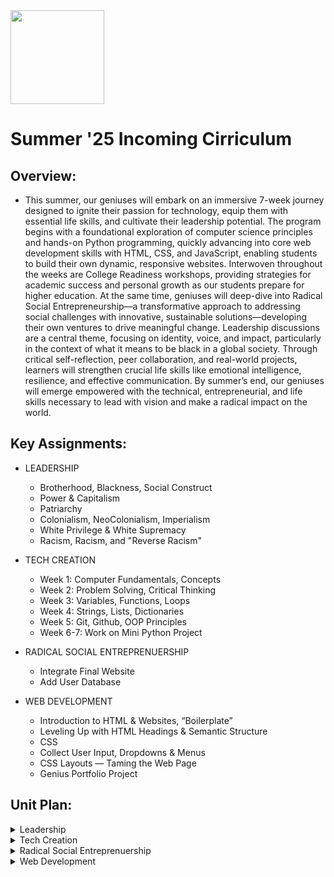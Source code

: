 <img src="https://github.com/Hgp-GeniusLabs/Curriculum/blob/10734f2c827128dde773ea4f266d154d46977866/Org-Wide/Assets/hgp_logo_original.png" width="150"/>

# Summer '25 Incoming Cirriculum

## Overview:
- This summer, our geniuses will embark on an immersive 7-week journey designed to ignite their passion for technology, equip them with essential life skills, and cultivate their leadership potential. The program begins with a foundational exploration of computer science principles and hands-on Python programming, quickly advancing into core web development skills with HTML, CSS, and JavaScript, enabling students to build their own dynamic, responsive websites. Interwoven throughout the weeks are College Readiness workshops, providing strategies for academic success and personal growth as our students prepare for higher education. At the same time, geniuses will deep-dive into Radical Social Entrepreneurship—a transformative approach to addressing social challenges with innovative, sustainable solutions—developing their own ventures to drive meaningful change. Leadership discussions are a central theme, focusing on identity, voice, and impact, particularly in the context of what it means to be black in a global society. Through critical self-reflection, peer collaboration, and real-world projects, learners will strengthen crucial life skills like emotional intelligence, resilience, and effective communication. By summer’s end, our geniuses will emerge empowered with the technical, entrepreneurial, and life skills necessary to lead with vision and make a radical impact on the world.

## Key Assignments:

- LEADERSHIP
  * Brotherhood, Blackness, Social Construct
  * Power & Capitalism
  * Patriarchy
  * Colonialism, NeoColonialism, Imperialism
  * White Privilege & White Supremacy
  * Racism, Racism, and "Reverse Racism"
- TECH CREATION
  * Week 1: Computer Fundamentals, Concepts
  * Week 2: Problem Solving, Critical Thinking
  * Week 3: Variables, Functions, Loops
  * Week 4: Strings, Lists, Dictionaries
  * Week 5: Git, Github, OOP Principles
  * Week 6-7: Work on Mini Python Project

- RADICAL SOCIAL ENTREPRENUERSHIP
  * Integrate Final Website 
  * Add User Database
 - WEB DEVELOPMENT
   * Introduction to HTML & Websites, “Boilerplate”
   * Leveling Up with HTML Headings & Semantic Structure
   * CSS
   * Collect User Input, Dropdowns & Menus
   * CSS Layouts — Taming the Web Page
   * Genius Portfolio Project


## Unit Plan:

<details>
    <summary>Leadership</summary>
    <table>
        <thead>
            <tr>
                <th>WEEK</th>
                <th>DAY</th>
                <th>Lesson Title</th>
                <th>Lesson Description</th>
                <th>Lesson Link</th>
            </tr>
        </thead>
        <tbody>
            <!-- WEEK 1: Community, Identity, and Systems -->
            <tr><td colspan="5"><strong>Week 1: Brotherhood, Identity, and the Foundations of Power</strong></td></tr>
            <tr>
                <td>1</td>
                <td>1</td>
                <td>Brotherhood & Ubuntu</td>
                <td>Geniuses explore concepts of brotherhood and Ubuntu by building connections, learning names, and reflecting on the power of community support.</td>
                <td><a href="https://github.com/DeeBeeBoutaBag/Town_S1_Incoming/blob/main/Leadership/Week_1/W1_D1.md">Lesson Plan</a></td>
            </tr>
            <tr>
                <td>1</td>
                <td>2</td>
                <td>What Does It Mean to Be Black?</td>
                <td>Identity, culture, pride, and Black excellence — geniuses share their experiences and celebrate diversity within Blackness through creative expression and games.</td>
                <td><a href="Leadership/Week_1/W1_D2.md">Lesson Plan</a></td>
            </tr>
            <tr>
                <td>1</td>
                <td>3</td>
                <td>Social Constructs I: Who Gets What? (4 Corners Simulation)</td>
                <td>Break down social constructs by taking on resource roles, negotiating for resources and bonus money, and reflecting on fairness and privilege.</td>
                <td><a href="Leadership/Week_1/W1_D3.md">Lesson Plan</a></td>
            </tr>
            <tr>
                <td>1</td>
                <td>4</td>
                <td>Social Constructs II: Create-a-Country Challenge</td>
                <td>Geniuses form new nations, establishing values, resources, and rules to learn how systems and constructs are designed and enforced.</td>
                <td><a href="Leadership/Week_1/W1_D4.md">Lesson Plan</a></td>
            </tr> 
            <!-- WEEK 2: Power, Economics, Patriarchy, and Oppression -->
            <tr><td colspan="5"><strong>Week 2: Power, Economics, and Interlocking Systems</strong></td></tr>
            <tr>
                <td>2</td>
                <td>1</td>
                <td>Power I: Who Has Power & Why?</td>
                <td>Understand key definitions and relationships of power with a hands-on role simulation and group reflection.</td>
                <td><a href="Leadership/Week_2/W2_D1.md">Lesson Plan</a></td>
            </tr>
            <tr>
                <td>2</td>
                <td>2</td>
                <td>Power II: Building & Challenging Power</td>
                <td>Geniuses design their own societies, exploring how power is created, shared, or contested when new challenges arise.</td>
                <td><a href="Leadership/Week_2/W2_D2.md">Lesson Plan</a></td>
            </tr>
            <tr>
                <td>2</td>
                <td>3</td>
                <td>Capitalism I: Who Owns, Who Works, Who Wins?</td>
                <td>Simulate capitalist marketplace dynamics by taking the roles of owners, workers, and unwaged labor. Analyze who gets wealthy and why.</td>
                <td><a href="Leadership/Week_2/W2_D3.md">Lesson Plan</a></td>
            </tr>
            <tr>
                <td>2</td>
                <td>4</td>
                <td>Capitalism II: Resisting, Reforming, and Reimagining</td>
                <td>Design “Just Societies” and explore how people resist exploitation through co-ops, unions, and collective action.</td>
                <td><a href="Leadership/Week_2/W2_D4.md">Lesson Plan</a></td>
            </tr>
            <!-- WEEK 3: Gender, Colonization, and Sovereignty -->
            <tr><td colspan="5"><strong>Week 3: Patriarchy, Colonialism and Community Power</strong></td></tr>
            <tr>
                <td>3</td>
                <td>1</td>
                <td>Patriarchy I: What Is Patriarchy?</td>
                <td>Learn what patriarchy is, spot gender roles and stereotypes, and explore its connections to other systems of oppression.</td>
                <td><a href="Leadership/Week_3/W3_D1.md">Lesson Plan</a></td>
            </tr>
            <tr>
                <td>3</td>
                <td>2</td>
                <td>Patriarchy II: Impacts & Costs</td>
                <td>Geniuses map out how patriarchy affects all genders and intersecting identities through stories and discussion.</td>
                <td><a href="Leadership/Week_3/W3_D2.md">Lesson Plan</a></td>
            </tr>
            <tr>
                <td>3</td>
                <td>3</td>
                <td>Patriarchy III: Skills for Challenging Patriarchy</td>
                <td>Practice bystander intervention, allyship, and campaign brainstorming to disrupt gendered oppression.</td>
                <td><a href="Leadership/Week_3/W3_D3.md">Lesson Plan</a></td>
            </tr>
            <tr>
                <td>3</td>
                <td>4</td>
                <td>Patriarchy IV: Interlocking Oppressions</td>
                <td>Understand how patriarchy, white supremacy, and capitalism connect; build solidarity and intersectional analysis.</td>
                <td><a href="Leadership/Week_3/W3_D4.md">Lesson Plan</a></td>
            </tr>
            <!-- WEEK 4: Colonialism, Imperialism, and Self-Determination -->
            <tr><td colspan="5"><strong>Week 4: Colonialism, Imperialism, and Sovereignty</strong></td></tr>
            <tr>
                <td>4</td>
                <td>1</td>
                <td>Colonialism: History and Legacies for Black People</td>
                <td>Trace the roots and impact of colonialism, mapping stolen land, identity, culture, and wealth; connect to anti-colonial resistance.</td>
                <td><a href="Leadership/Week_4/W4_D1.md">Lesson Plan</a></td>
            </tr>
            <tr>
                <td>4</td>
                <td>2</td>
                <td>NeoColonialism: Modern Economic and Cultural Control</td>
                <td>Role-play national leaders facing external forces, analyze case studies, and strategize for self-determination in a neo-colonial world.</td>
                <td><a href="Leadership/Week_4/W4_D2.md">Lesson Plan</a></td>
            </tr>
            <tr>
                <td>4</td>
                <td>3</td>
                <td>Imperialism: Tech, Gentrification & Digital Control</td>
                <td>Geniuses evaluate how tech giants, social media, and gentrification act as new forms of imperialism impacting Black communities.</td>
                <td><a href="Leadership/Week_4/W4_D3.md">Lesson Plan</a></td>
            </tr>
            <tr>
                <td>4</td>
                <td>4</td>
                <td>Sovereignty: Self-Governance and Black Innovation</td>
                <td>Students design tech, entrepreneurship, and school advocacy projects to imagine and advocate for Black community control and decision-making.</td>
                <td><a href="Leadership/Week_4/W4_D4.md">Lesson Plan</a></td>
            </tr>
            <!-- WEEK 5: Race, Privilege, and Internalization -->
            <tr><td colspan="5"><strong>Week 5: Understanding Racism, Privilege, and Healing</strong></td></tr>
            <tr>
                <td>5</td>
                <td>1</td>
                <td>White Privilege I: Systems of Advantage</td>
                <td>Define personal and institutional privilege, analyze real-world scenarios of advantage, and reflect on the results of US systemic favoritism toward whites.</td>
                <td><a href="Leadership/Week_5/W5_D1.md">Lesson Plan</a></td>
            </tr>
            <tr>
                <td>5</td>
                <td>2</td>
                <td>White Privilege II: Intersectionality, Resistance, Accountability</td>
                <td>Explore how privilege and oppression intersect, and develop action steps for solidarity and anti-racism.</td>
                <td><a href="Leadership/Week_5/W5_D2.md">Lesson Plan</a></td>
            </tr>
            <tr>
                <td>5</td>
                <td>3</td>
                <td>White Supremacy I: Systemic Exploitation and Oppression</td>
                <td>Learn the history and mechanics of white supremacy as a global structure and connect historic examples to today’s realities.</td>
                <td><a href="Leadership/Week_5/W5_D3.md">Lesson Plan</a></td>
            </tr>
            <tr>
                <td>5</td>
                <td>4</td>
                <td>White Supremacy II: Resistance and Dismantling Oppression</td>
                <td>Investigate resistance movements, past and present, and strategize how to confront and dismantle oppressive systems.</td>
                <td><a href="Leadership/Week_5/W5_D4.md">Lesson Plan</a></td>
            </tr>
            <!-- WEEK 6: Internalized Racism, Healing, and Unity -->
            <tr><td colspan="5"><strong>Week 6: Internalized Racism, Healing, and Unity</strong></td></tr>
            <tr>
                <td>6</td>
                <td>1</td>
                <td>Internalized Racism: The Poison Within</td>
                <td>Examine how people of color absorb harmful beliefs and behaviors, then develop healing practices and affirmations for self and community.</td>
                <td><a href="Leadership/Week_6/W6_D1.md">Lesson Plan</a></td>
            </tr>
            <tr>
                <td>6</td>
                <td>2</td>
                <td>Racism: Prejudice Plus Power</td>
                <td>Clarify real definitions and mechanisms of racism, examining local and national case studies on how prejudice is enforced by systems of power.</td>
                <td><a href="Leadership/Week_6/W6_D2.md">Lesson Plan</a></td>
            </tr>
            <tr>
                <td>6</td>
                <td>3</td>
                <td>Reverse Racism: Myth-Busting and Historical Roots</td>
                <td>Examine the origins, political use, and facts about "reverse racism," and learn why it is not a real form of systemic discrimination.</td>
                <td><a href="Leadership/Week_6/W6_D3.md">Lesson Plan</a></td>
            </tr>
            <tr>
                <td>6</td>
                <td>4</td>
                <td>Building Unity: Healing Internalized Racism & Creating Community Strength</td>
                <td>Focus on affirmation, group visioning, and practical strategies to dismantle internalized racism and build cross-community unity.</td>
                <td><a href="Leadership/Week_6/W6_D4.md">Lesson Plan</a></td>
            </tr>
        </tbody>
    </table>
</details>
<details>
    <summary>Tech Creation</summary>
    <table>
        <thead>
            <tr>
                <th>WEEK</th>
                <th>DAY</th>
                <th>Lesson Title</th>
                <th>Lesson Description</th>
                <th>Lesson Link</th>
            </tr>
        </thead>
        <tbody>
            <!-- WEEK 1: Computer Fundamentals, Concepts -->
            <tr><td colspan="5"><strong>Week 1: Computer Fundamentals & Essential Concepts</strong></td></tr>
            <tr>
                <td>1</td>
                <td>1</td>
                <td>What is a Computer? Hardware & Software</td>
                <td>Geniuses learn about input/output devices, hardware vs. software, basic components (CPU, RAM, storage), and what makes computers work.</td>
                <td><a href="Tech_Creation/Week_1/w1_d1.md">Lesson Plan</a></td>
            </tr>
            <tr>
                <td>1</td>
                <td>2</td>
                <td>Operating Systems & The Cloud</td>
                <td>Explore how operating systems (Windows, Mac, Linux) and cloud computing power the digital world and enable everyday tech usage.</td>
                <td><a href="Tech_Creation/Week_1/w1_d2.md">Lesson Plan</a></td>
            </tr>
            <tr>
                <td>1</td>
                <td>3</td>
                <td>Data, Files & Digital Organization</td>
                <td>Discover how data is stored, files are organized, and how bits and bytes form the building blocks of all digital media.</td>
                <td><a href="Tech_Creation/Week_1/w1_d3.md">Lesson Plan</a></td>
            </tr>
            <tr>
                <td>1</td>
                <td>4</td>
                <td>Calculator & Profile Page</td>
                <td>Geniuses will create a calculator and profile page</td>
                <td><a href="Tech_Creation/Week_1/w1_d4.md">Lesson Plan</a></td>
            </tr>
            <!-- WEEK 2: Problem Solving, Critical Thinking -->
            <tr><td colspan="5"><strong>Week 2: Problem Solving and Critical Thinking</strong></td></tr>
            <tr>
                <td>2</td>
                <td>1</td>
                <td>Introduction to Algorithms</td>
                <td>Geniuses break down problems into steps, design basic algorithms, and learn the logic behind computer problem-solving.</td>
                <td><a href="Tech_Creation/Week_2/W2_D1.md">Lesson Plan</a></td>
            </tr>
            <tr>
                <td>2</td>
                <td>2</td>
                <td>Flowcharts & Pseudocode</td>
                <td>Visualize solutions with flowcharts and pseudocode, bridging the gap between ideas and real code.</td>
                <td><a href="Tech_Creation/Week_2/W2_D2.md">Lesson Plan</a></td>
            </tr>
            <tr>
                <td>2</td>
                <td>3</td>
                <td>Critical Thinking in Tech</td>
                <td>Apply critical reasoning to troubleshoot code, debug errors, and solve real-world problems creatively.</td>
                <td><a href="Tech_Creation/Week_2/W2_D3.md">Lesson Plan</a></td>
            </tr>
            <tr>
                <td>2</td>
                <td>4</td>
                <td>Game Logic</td>
                <td>Geniuses will build a game</td>
                <td><a href="Tech_Creation/Week_2/W2_D4.md">Lesson Plan</a></td>
            </tr>
            <!-- WEEK 3: Variables, Functions, Loops -->
            <tr><td colspan="5"><strong>Week 3: Core Programming: Variables, Functions, and Loops</strong></td></tr>
            <tr>
                <td>3</td>
                <td>1</td>
                <td>Python Fundamentals: Variables and Data Types</td>
                <td>Geniuses write their first Python code, learning about numbers, strings, and how to store and update information with variables.</td>
                <td><a href="Tech_Creation/Week_3/W3_D1.md">Lesson Plan</a></td>
            </tr>
            <tr>
                <td>3</td>
                <td>2</td>
                <td>Functions: Efficient & Reusable Code</td>
                <td>Discover how to bundle code with functions, pass in arguments, and return results—making programs cleaner and smarter.</td>
                <td><a href="Tech_Creation/Week_3/W3_D2.md">Lesson Plan</a></td>
            </tr>
            <tr>
                <td>3</td>
                <td>3</td>
                <td>Loops: Automating Repetitive Tasks</td>
                <td>Master for and while loops in Python to automate tasks, process lists, and build interactive programs.</td>
                <td><a href="Tech_Creation/Week_3/W3_D3.md">Lesson 9</a></td>
            </tr>
             <tr>
                <td>3</td>
                <td>4</td>
                <td>Function Caluculator</td>
                <td>Geniuses will build a Function Calculator</td>
                <td><a href="Tech_Creation/Week_3/W3_D3.md">Lesson Plan</a></td>
            </tr>
            <!-- WEEK 4: Strings, Lists, Dictionaries -->
            <tr><td colspan="5"><strong>Week 4: Working with Strings, Lists, and Dictionaries</strong></td></tr>
            <tr>
                <td>4</td>
                <td>1</td>
                <td>Strings: Manipulating Text</td>
                <td>Learn how to process user input, use string methods, and format output for smoother programs.</td>
                <td><a href="Tech_Creation/Week_4/W4_D1.md">Lesson Plan</a></td>
            </tr>
            <tr>
                <td>4</td>
                <td>2</td>
                <td>Lists: Storing and Sorting Data</td>
                <td>Use Python lists to hold, change, and sort collections of data. Explore slicing, indexing, and key list methods.</td>
                <td><a href="Tech_Creation/Week_4/W4_D2.md">Lesson Plan</a></td>
            </tr>
            <tr>
                <td>4</td>
                <td>3</td>
                <td>Dictionaries: Data with Meaning</td>
                <td>Map and retrieve values quickly using Python dictionaries; build programs that associate data pairs for smarter problem-solving.</td>
                <td><a href="Tech_Creation/Week_4/W4_D3.md">Lesson Plan</a></td>
            </tr>
            <tr>
                <td>4</td>
                <td>4</td>
                <td>Project Day: Data Analysis Tool</td>
                <td>Build a tool that will look at data</td>
                <td><a href="Tech_Creation/Week_4/W4_D4.md">Lesson Plan</a></td>
            </tr>
            <!-- WEEK 5: Git, Github, OOP Principles -->
            <tr><td colspan="5"><strong>Week 5: Collaboration, Version Control, OOP Principles</strong></td></tr>
            <tr>
                <td>5</td>
                <td>1</td>
                <td>Git & Github: Saving and Sharing Code</td>
                <td>Learn the basics of Git for version control, team coding, and how Github powers open-source and business sites alike.</td>
                <td><a href="Tech_Creation/Week_5/W5_D1.md">Lesson Plan</a></td>
            </tr>
            <tr>
                <td>5</td>
                <td>2</td>
                <td>Working colaborative on Branches</td>
                <td>Put skills into action: configure repos, and build a project together</td>
                <td><a href="Tech_Creation/Week_5/W5_D2.md">Lesson Plan</a></td>
            </tr>
            <tr>
                <td>5</td>
                <td>3</td>
                <td>OOP Principles</td>
                <td>Work on the concepts of classes, and objects</td>
                <td><a href="Tech_Creation/Week_5/W5_D3.md">Lesson Plan</a></td>
            </tr>
            <tr>
                <td>5</td>
                <td>4</td>
                <td>OOP Principles</td>
                <td>Work on the concepts of classes, and objects</td>
                <td><a href="Tech_Creation/Week_5/W5_D4.md">Lesson Plan</a></td>
            </tr>
            <!-- WEEK 6-7: Project Work -->
            <tr><td colspan="5"><strong>Weeks 6-7: Mini Python Project (Collaboration, Review, Launch)</strong></td></tr>
            <tr>
                <td>6</td>
                <td>1</td>
                <td>Project Work Session 1: Team Coding & Problem Solving</td>
                <td>Teams collaborate on Mini Projects, troubleshoot code, and implement features from previous weeks.</td>
                <td><a href="Tech_Creation/Week_6/W6_D1.md">Lesson Plan</a></td>
            </tr>
            <tr>
                <td>6</td>
                <td>2</td>
                <td>Project Work Session 2: Feedback & Iteration</td>
                <td>Peer review and refine: teams exchange projects, test usability, and polish for real-world presentation.</td>
                <td><a href="Tech_Creation/Week_6/W6_D2.md">Lesson Plan</a></td>
            </tr>
            <tr>
                <td>7</td>
                <td>1</td>
                <td>Final Project Review</td>
                <td>Geniuses finalize and present Mini Project—demonstrating how code, design, and technology become a real-world solution.</td>
                <td><a href="Tech_Creation/Week_6/W6_D3.md">Lesson Plan</a></td>
            </tr>
            <tr>
                <td>7</td>
                <td>1</td>
                <td>Final Project Review</td>
                <td>Geniuses finalize and present Mini Project—demonstrating how code, design, and technology become a real-world solution.</td>
                <td><a href="Tech_Creation/Week_6/W6_D4.md">Lesson Plan</a></td>
            </tr>
        </tbody>
    </table>
</details>
<details>
    <summary>Radical Social Entreprenuership</summary>
      <table>
        <thead>
            <tr>
                <th>DAY</th>
                <th>Lesson Desc.</th>
                <th>Link</th>
            </tr>
        </thead>
        <tbody>
            <tr>
                <td>1</td>
                <td>Understanding Financial Sustainability</td>
              <td><a href="https://docs.google.com/document/d/1EYkVRgO0HS1tp2RPdr-9ACTwOOoByJcWIeN7oFy2iTM/edit#heading=h.ipbnzs6afk69">Lesson Plan</a></td>
            </tr>
            <tr>
                <td>2</td>
                <td>Marketing and Scaling Social Impact</td>
                <td><a href="https://docs.google.com/document/d/1alfxY6h14aA3wE3DtSvjsK1Q6QYDcmxTHjKnzNH9WAA/edit">Lesson Plan</a></td>
            </tr>
            <tr>
                <td>3</td>
                <td>Building a Strong Team and Organizational Culture</td>
                <td><a href="https://docs.google.com/document/d/1OF1Gp1fU8BL2D_w0n6TzBHIdtuBK21pRFHYss5YBUvE/edit">Lesson Plan</a></td>
            </tr>
            <tr>
                <td>4</td>
                <td>Legal Structures and Compliance for Social Enterprises</td>
                <td><a href="https://docs.google.com/document/d/1Pkkfodpu7_9lDOf9Ew5NCVvuP7bynFSuFCqNTM_oD94/edit">Lesson Plan</a></td>
            </tr>
        </tbody>
    </table>
</details>
<details>
    <summary>Web Development</summary>
      <table>
        <thead>
            <tr>
                <th>WEEK</th>
                <th>DAY</th>
                <th>Lesson Title</th>
                <th>Lesson Description</th>
                <th>Lesson Link</th>
            </tr>
        </thead>
        <tbody>
            <!-- WEEK 1 -->
            <tr><td colspan="5"><strong>Week 1: Starting Your Web Genius Journey</strong></td></tr>
            <tr>
                <td>1</td>
                <td>1</td>
                <td>Introduction to HTML & Websites</td>
                <td>Geniuses learn what HTML is, why it matters, and create their very first web page using headings and paragraphs.</td>
                <td><a href="#">Lesson 1</a></td>
            </tr>
            <tr>
                <td>1</td>
                <td>2</td>
                <td>Basic HTML Structure & Boilerplate</td>
                <td>Geniuses understand essential HTML structure: doctype, html, head, body, meta, title, and how everything fits together for a legit site.</td>
                <td><a href="#">Lesson 2</a></td>
            </tr>
            <tr>
                <td>1</td>
                <td>3</td>
                <td>Adding Images & Links in HTML</td>
                <td>Geniuses make their sites come alive with images (<img>) and hyperlinks (<a>), learning the magic of attributes like src, alt, and href.</td>
                <td><a href="#">Lesson 3</a></td>
            </tr>
            <!-- WEEK 2 -->
            <tr><td colspan="5"><strong>Week 2: Structure, Navigation, and Styling Genius </strong></td></tr>
            <tr>
                <td>2</td>
                <td>1</td>
                <td>Leveling Up with HTML Headings & Semantic Structure</td>
                <td>Learn & use header, nav, section, article, and footer tags; practice all heading (<h1>–<h6>) tags for website clarity and SEO goodness.</td>
                <td><a href="#">Lesson 4</a></td>
            </tr>
            <tr>
                <td>2</td>
                <td>2</td>
                <td>HTML Lists & The Genius Navigation Bar</td>
                <td>Geniuses master <ul>, <ol>, and <li> for lists and menus—building nav bars to connect their site like a pro.</td>
                <td><a href="#">Lesson 5</a></td>
            </tr>
            <tr>
                <td>2</td>
                <td>3</td>
                <td>Geniuses Style With CSS — The Ultimate Website Upgrade</td>
                <td>Geniuses unlock CSS: selectors, properties, and values. Style with inline, internal, or external CSS, including color and backgrounds.</td>
                <td><a href="#">Lesson 6</a></td>
            </tr>
            <!-- WEEK 3 -->
            <tr><td colspan="5"><strong>Week 3: CSS Power and Multi-Page Genius</strong></td></tr>
            <tr>
                <td>3</td>
                <td>1</td>
                <td>CSS Selectors — Genius Control Over Style</td>
                <td>Master styling by tag, class, and id selectors with practice on homepages and nav bars.</td>
                <td><a href="#">Lesson 7</a></td>
            </tr>
            <tr>
                <td>3</td>
                <td>2</td>
                <td>Linking Pages — Genius Multi-Page Websites</td>
                <td>Create and connect several HTML files with relative links in the nav, setting up a true portfolio site foundation.</td>
                <td><a href="#">Lesson 8</a></td>
            </tr>
            <tr>
                <td>3</td>
                <td>3</td>
                <td>CSS Styling Power Ups! Colors, Size & Units</td>
                <td>Geniuses explore CSS sizing units (px, %, em), color properties, background-color, and tweak style live in Dev Tools.</td>
                <td><a href="#">Lesson 9</a></td>
            </tr>
            <!-- WEEK 4 -->
            <tr><td colspan="5"><strong>Week 4: Forms, Dropdowns & Debugging Genius</strong></td></tr>
            <tr>
                <td>4</td>
                <td>1</td>
                <td>Genius Forms – Collect User Input</td>
                <td>Create forms with text, radio, checkboxes, and more to gather user info on your pages.</td>
                <td><a href="#">Lesson 10</a></td>
            </tr>
            <tr>
                <td>4</td>
                <td>2</td>
                <td>Genius Dropdowns & Menus</td>
                <td>Use <select>, <option>, and add dropdowns to forms and nav bars for snappier UI.</td>
                <td><a href="#">Lesson 11</a></td>
            </tr>
            <tr>
                <td>4</td>
                <td>3</td>
                <td>Dev Tools Genius – Debug & Customize in the Browser</td>
                <td>Geniuses use browser Dev Tools to inspect, debug, and style sites live like pro developers.</td>
                <td><a href="#">Lesson 12</a></td>
            </tr>
            <!-- WEEK 5 -->
            <tr><td colspan="5"><strong>Week 5: Pro Page Design & Personalization</strong></td></tr>
            <tr>
                <td>5</td>
                <td>1</td>
                <td>Genius CSS Layouts — Taming the Web Page</td>
                <td>Learn the CSS box model, margin, padding, and display properties to create layouts that look sharp.</td>
                <td><a href="#">Lesson 13</a></td>
            </tr>
            <tr>
                <td>5</td>
                <td>2</td>
                <td>Genius Fonts & Beyond — Bringing Personality to Your Pages</td>
                <td>Personalize sites with Google Fonts, font-family, text effects like bold, italics, and text-shadow for maximum flair.</td>
                <td><a href="#">Lesson 14</a></td>
            </tr>
            <tr>
                <td>5</td>
                <td>3</td>
                <td>Site Polish & Genius Review</td>
                <td>Catching up, bug fixing, and peer-auditing so every genius is ready for a showcase-level portfolio.</td>
                <td><a href="#">Lesson 15</a></td>
            </tr>
            <!-- WEEK 6 -->
            <tr><td colspan="5"><strong>Week 6: Genius Portfolio Project Week</strong></td></tr>
            <tr>
                <td>6</td>
                <td>1</td>
                <td>Genius Portfolio Project – Launch & Planning</td>
                <td>Plan your final site—wireframe, map, and start building your genius multi-page website project.</td>
                <td><a href="#">Lesson 16</a></td>
            </tr>
            <tr>
                <td>6</td>
                <td>2</td>
                <td>Genius Portfolio Project – Build & Peer Review</td>
                <td>Work session with troubleshooting and peer review—get every required element built and styled.</td>
                <td><a href="#">Lesson 17</a></td>
            </tr>
            <tr>
                <td>6</td>
                <td>3</td>
                <td>Genius Portfolio Project Showcase Day</td>
                <td>Geniuses present their finished websites in a class showcase with feedback and celebration!</td>
                <td><a href="#">Lesson 18</a></td>
            </tr>
        </tbody>
    </table>
</details>
